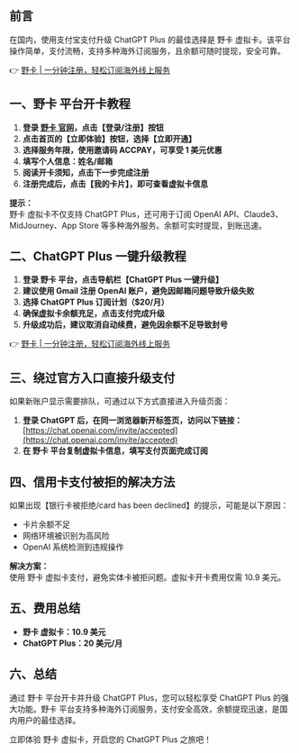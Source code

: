## 前言
在国内，使用支付宝支付升级 ChatGPT Plus 的最佳选择是 野卡 虚拟卡。该平台操作简单，支付流畅，支持多种海外订阅服务，且余额可随时提现，安全可靠。

👉 [野卡 | 一分钟注册，轻松订阅海外线上服务](https://bit.ly/bewildcard)

## 一、野卡 平台开卡教程

1. **登录 [野卡 官网](https://bit.ly/bewildcard)，点击【登录/注册】按钮**  
2. **点击首页的【立即体验】按钮，选择【立即开通】**  
3. **选择服务年限，使用邀请码 ACCPAY，可享受 1 美元优惠**  
4. **填写个人信息：姓名/邮箱**  
5. **阅读开卡须知，点击下一步完成注册**  
6. **注册完成后，点击【我的卡片】，即可查看虚拟卡信息**

**提示：**  
野卡 虚拟卡不仅支持 ChatGPT Plus，还可用于订阅 OpenAI API、Claude3、MidJourney、App Store 等多种海外服务。余额可实时提现，到账迅速。

## 二、ChatGPT Plus 一键升级教程

1. **登录 野卡 平台，点击导航栏【ChatGPT Plus 一键升级】**  
2. **建议使用 Gmail 注册 OpenAI 账户，避免因邮箱问题导致升级失败**  
3. **选择 ChatGPT Plus 订阅计划（$20/月）**  
4. **确保虚拟卡余额充足，点击支付完成升级**  
5. **升级成功后，建议取消自动续费，避免因余额不足导致封号**

👉 [野卡 | 一分钟注册，轻松订阅海外线上服务](https://bit.ly/bewildcard)

## 三、绕过官方入口直接升级支付

如果新账户显示需要排队，可通过以下方式直接进入升级页面：  
1. **登录 ChatGPT 后，在同一浏览器新开标签页，访问以下链接：**  
   [https://chat.openai.com/invite/accepted](https://chat.openai.com/invite/accepted)  
2. **在 野卡 平台复制虚拟卡信息，填写支付页面完成订阅**

## 四、信用卡支付被拒的解决方法

如果出现【银行卡被拒绝/card has been declined】的提示，可能是以下原因：  
- 卡片余额不足  
- 网络环境被识别为高风险  
- OpenAI 系统检测到违规操作  

**解决方案：**  
使用 野卡 虚拟卡支付，避免实体卡被拒问题。虚拟卡开卡费用仅需 10.9 美元。

## 五、费用总结

- **野卡 虚拟卡：10.9 美元**  
- **ChatGPT Plus：20 美元/月**  

## 六、总结

通过 野卡 平台开卡并升级 ChatGPT Plus，您可以轻松享受 ChatGPT Plus 的强大功能。野卡 平台支持多种海外订阅服务，支付安全高效，余额提现迅速，是国内用户的最佳选择。

立即体验 野卡 虚拟卡，开启您的 ChatGPT Plus 之旅吧！